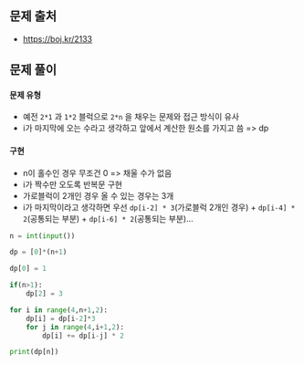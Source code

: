 ## 문제 출처

- https://boj.kr/2133

## 문제 풀이

#### 문제 유형

- 예전 `2*1` 과 `1*2` 블럭으로 `2*n` 을 채우는 문제와 접근 방식이 유사
- i가 마지막에 오는 수라고 생각하고 앞에서 계산한 원소를 가지고 씀 => dp

#### 구현

- n이 홀수인 경우 무조건 0 => 채울 수가 없음
- i가 짝수만 오도록 반복문 구현
- 가로블럭이 2개인 경우 올 수 있는 경우는 3개
- i가 마지막이라고 생각하면 우선 `dp[i-2] * 3`(가로블럭 2개인 경우) + `dp[i-4] * 2`(공통되는 부분) + `dp[i-6] * 2`(공통되는 부분)...

```python
n = int(input())

dp = [0]*(n+1)

dp[0] = 1

if(n>1):
    dp[2] = 3

for i in range(4,n+1,2):
    dp[i] = dp[i-2]*3
    for j in range(4,i+1,2):
        dp[i] += dp[i-j] * 2

print(dp[n])
```
